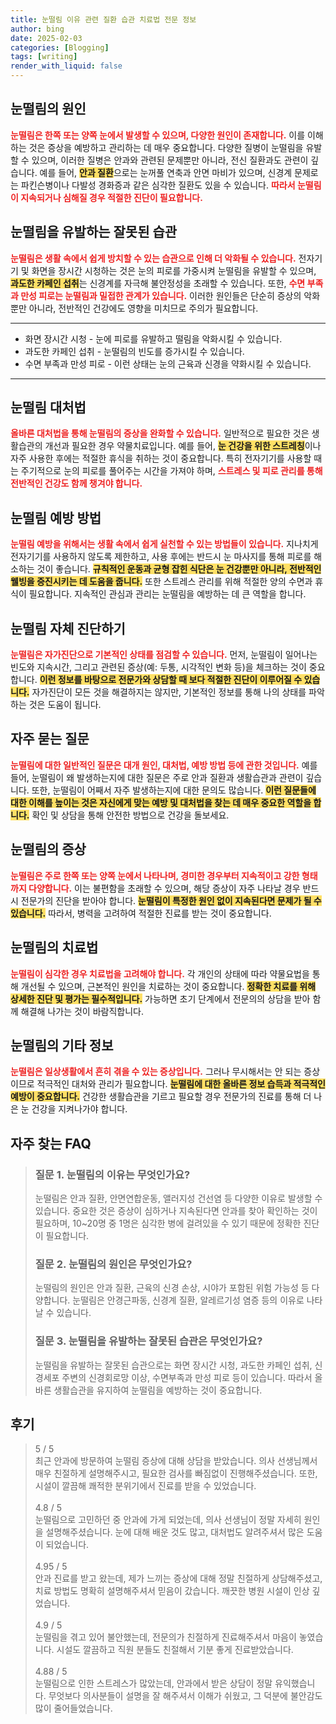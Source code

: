 ```yaml
---
title: 눈떨림 이유 관련 질환 습관 치료법 전문 정보
author: bing
date: 2025-02-03
categories: [Blogging]
tags: [writing]
render_with_liquid: false
---
```



<h2 id='눈떨림의원인'>눈떨림의 원인</h2>

<p><b><span style="color: #ee2323;">눈떨림은 한쪽 또는 양쪽 눈에서 발생할 수 있으며, 다양한 원인이 존재합니다.</span></b> 이를 이해하는 것은 증상을 예방하고 관리하는 데 매우 중요합니다. 다양한 질병이 눈떨림을 유발할 수 있으며, 이러한 질병은 안과와 관련된 문제뿐만 아니라, 전신 질환과도 관련이 깊습니다. 예를 들어, <b><span style="background-color: #ffe066;">안과 질환</span></b>으로는 눈꺼풀 연축과 안면 마비가 있으며, 신경계 문제로는 파킨슨병이나 다발성 경화증과 같은 심각한 질환도 있을 수 있습니다. <b><span style="color: #ee2323;">따라서 눈떨림이 지속되거나 심해질 경우 적절한 진단이 필요합니다.</span></b></p>

<h2 id='눈떨림의유발요인'>눈떨림을 유발하는 잘못된 습관</h2>

<p><b><span style="color: #ee2323;">눈떨림은 생활 속에서 쉽게 방치할 수 있는 습관으로 인해 더 악화될 수 있습니다.</span></b> 전자기기 및 화면을 장시간 시청하는 것은 눈의 피로를 가중시켜 눈떨림을 유발할 수 있으며, <b><span style="background-color: #ffe066;">과도한 카페인 섭취</span></b>는 신경계를 자극해 불안정성을 초래할 수 있습니다. 또한, <b><span style="color: #ee2323;">수면 부족과 만성 피로는 눈떨림과 밀접한 관계가 있습니다.</span></b> 이러한 원인들은 단순히 증상의 악화뿐만 아니라, 전반적인 건강에도 영향을 미치므로 주의가 필요합니다.</p>

<hr />

<ul>
    <li>화면 장시간 시청 - 눈에 피로를 유발하고 떨림을 악화시킬 수 있습니다.</li>
    <li>과도한 카페인 섭취 - 눈떨림의 빈도를 증가시킬 수 있습니다.</li>
    <li>수면 부족과 만성 피로 - 이런 상태는 눈의 근육과 신경을 약화시킬 수 있습니다.</li>
</ul>

<hr />

<h2 id='눈떨림의대처법'>눈떨림 대처법</h2>

<p><b><span style="color: #ee2323;">올바른 대처법을 통해 눈떨림의 증상을 완화할 수 있습니다.</span></b> 일반적으로 필요한 것은 생활습관의 개선과 필요한 경우 약물치료입니다. 예를 들어, <b><span style="background-color: #ffe066;">눈 건강을 위한 스트레칭</span></b>이나 자주 사용한 후에는 적절한 휴식을 취하는 것이 중요합니다. 특히 전자기기를 사용할 때는 주기적으로 눈의 피로를 풀어주는 시간을 가져야 하며, <b><span style="color: #ee2323;">스트레스 및 피로 관리를 통해 전반적인 건강도 함께 챙겨야 합니다.</span></b></p>

<h2 id='눈떨림예방법'>눈떨림 예방 방법</h2>

<p><b><span style="color: #ee2323;">눈떨림 예방을 위해서는 생활 속에서 쉽게 실천할 수 있는 방법들이 있습니다.</span></b> 지나치게 전자기기를 사용하지 않도록 제한하고, 사용 후에는 반드시 눈 마사지를 통해 피로를 해소하는 것이 좋습니다. <b><span style="background-color: #ffe066;">규칙적인 운동과 균형 잡힌 식단은 눈 건강뿐만 아니라, 전반적인 웰빙을 증진시키는 데 도움을 줍니다.</span></b> 또한 스트레스 관리를 위해 적절한 양의 수면과 휴식이 필요합니다. 지속적인 관심과 관리는 눈떨림을 예방하는 데 큰 역할을 합니다.</p>

<h2 id='눈떨림자체진단'>눈떨림 자체 진단하기</h2>

<p><b><span style="color: #ee2323;">눈떨림은 자가진단으로 기본적인 상태를 점검할 수 있습니다.</span></b> 먼저, 눈떨림이 일어나는 빈도와 지속시간, 그리고 관련된 증상(예: 두통, 시각적인 변화 등)을 체크하는 것이 중요합니다. <b><span style="background-color: #ffe066;">이런 정보를 바탕으로 전문가와 상담할 때 보다 적절한 진단이 이루어질 수 있습니다.</span></b> 자가진단이 모든 것을 해결하지는 않지만, 기본적인 정보를 통해 나의 상태를 파악하는 것은 도움이 됩니다.</p>

<h2 id='자주묻는질문'>자주 묻는 질문</h2>

<p><b><span style="color: #ee2323;">눈떨림에 대한 일반적인 질문은 대개 원인, 대처법, 예방 방법 등에 관한 것입니다.</span></b> 예를 들어, 눈떨림이 왜 발생하는지에 대한 질문은 주로 안과 질환과 생활습관과 관련이 깊습니다. 또한, 눈떨림이 어째서 자주 발생하는지에 대한 문의도 많습니다. <b><span style="background-color: #ffe066;">이런 질문들에 대한 이해를 높이는 것은 자신에게 맞는 예방 및 대처법을 찾는 데 매우 중요한 역할을 합니다.</span></b> 확인 및 상담을 통해 안전한 방법으로 건강을 돌보세요.</p>

<h2 id='눈떨림의증상'>눈떨림의 증상</h2>

<p><b><span style="color: #ee2323;">눈떨림은 주로 한쪽 또는 양쪽 눈에서 나타나며, 경미한 경우부터 지속적이고 강한 형태까지 다양합니다.</span></b> 이는 불편함을 초래할 수 있으며, 해당 증상이 자주 나타날 경우 반드시 전문가의 진단을 받아야 합니다. <b><span style="background-color: #ffe066;">눈떨림이 특정한 원인 없이 지속된다면 문제가 될 수 있습니다.</span></b> 따라서, 병력을 고려하여 적절한 진료를 받는 것이 중요합니다.</p>

<h2 id='눈떨림의치료법'>눈떨림의 치료법</h2>

<p><b><span style="color: #ee2323;">눈떨림이 심각한 경우 치료법을 고려해야 합니다.</span></b> 각 개인의 상태에 따라 약물요법을 통해 개선될 수 있으며, 근본적인 원인을 치료하는 것이 중요합니다. <b><span style="background-color: #ffe066;">정확한 치료를 위해 상세한 진단 및 평가는 필수적입니다.</span></b> 가능하면 초기 단계에서 전문의의 상담을 받아 함께 해결해 나가는 것이 바람직합니다.</p>

<h2 id='눈떨림의기타정보'>눈떨림의 기타 정보</h2>

<p><b><span style="color: #ee2323;">눈떨림은 일상생활에서 흔히 겪을 수 있는 증상입니다.</span></b> 그러나 무시해서는 안 되는 증상이므로 적극적인 대처와 관리가 필요합니다. <b><span style="background-color: #ffe066;">눈떨림에 대한 올바른 정보 습득과 적극적인 예방이 중요합니다.</span></b> 건강한 생활습관을 기르고 필요할 경우 전문가의 진료를 통해 더 나은 눈 건강을 지켜나가야 합니다.</p>


<h2 id='자주_찾는_FAQ'>자주 찾는 FAQ</h2>
<div itemscope="" itemtype="https://schema.org/FAQPage"> 
<blockquote> 
<div itemscope="" itemprop="mainEntity" itemtype="https://schema.org/Question"> 
<h3 itemprop="name">질문 1. 눈떨림의 이유는 무엇인가요?</h3> 
<div itemscope="" itemprop="acceptedAnswer" itemtype="https://schema.org/Answer"> 
<span itemprop="text"> 
<p>눈떨림은 안과 질환, 안면연합운동, 앨러지성 건선염 등 다양한 이유로 발생할 수 있습니다. 중요한 것은 증상이 심하거나 지속된다면 안과를 찾아 확인하는 것이 필요하며, 10~20명 중 1명은 심각한 병에 걸려있을 수 있기 때문에 정확한 진단이 필요합니다.</p> 
</span> 
</div> 
</div> 

<div itemscope="" itemprop="mainEntity" itemtype="https://schema.org/Question"> 
<h3 itemprop="name">질문 2. 눈떨림의 원인은 무엇인가요?</h3> 
<div itemscope="" itemprop="acceptedAnswer" itemtype="https://schema.org/Answer"> 
<span itemprop="text"> 
<p>눈떨림의 원인은 안과 질환, 근육의 신경 손상, 시야가 포함된 위험 가능성 등 다양합니다. 눈떨림은 안경근파동, 신경계 질환, 알레르기성 염증 등의 이유로 나타날 수 있습니다.</p> 
</span> 
</div> 
</div> 

<div itemscope="" itemprop="mainEntity" itemtype="https://schema.org/Question"> 
<h3 itemprop="name">질문 3. 눈떨림을 유발하는 잘못된 습관은 무엇인가요?</h3> 
<div itemscope="" itemprop="acceptedAnswer" itemtype="https://schema.org/Answer"> 
<span itemprop="text"> 
<p>눈떨림을 유발하는 잘못된 습관으로는 화면 장시간 시청, 과도한 카페인 섭취, 신경세포 주변의 신경회로망 이상, 수면부족과 만성 피로 등이 있습니다. 따라서 올바른 생활습관을 유지하여 눈떨림을 예방하는 것이 중요합니다.</p> 
</span> 
</div> 
</div> 

</blockquote> 
</div>
<h2 id='후기'>후기</h2>
<div itemscope itemtype="https://schema.org/Product">
  <blockquote>
  <div itemprop="review" itemscope itemtype="https://schema.org/Review">
      <div itemprop="reviewRating" itemscope itemtype="https://schema.org/Rating"> <span itemprop="ratingValue">5</span> / <span itemprop="bestRating">5</span> </div>
      <span itemprop="reviewBody">최근 안과에 방문하여 눈떨림 증상에 대해 상담을 받았습니다. 의사 선생님께서 매우 친절하게 설명해주시고, 필요한 검사를 빠짐없이 진행해주셨습니다. 또한, 시설이 깔끔해 쾌적한 분위기에서 진료를 받을 수 있었습니다.</span>
  </div>
  <br>
  <div itemprop="review" itemscope itemtype="https://schema.org/Review">
      <div itemprop="reviewRating" itemscope itemtype="https://schema.org/Rating"> <span itemprop="ratingValue">4.8</span> / <span itemprop="bestRating">5</span> </div>
      <span itemprop="reviewBody">눈떨림으로 고민하던 중 안과에 가게 되었는데, 의사 선생님이 정말 자세히 원인을 설명해주셨습니다. 눈에 대해 배운 것도 많고, 대처법도 알려주셔서 많은 도움이 되었습니다.</span>
  </div>
  <br>
  <div itemprop="review" itemscope itemtype="https://schema.org/Review">
      <div itemprop="reviewRating" itemscope itemtype="https://schema.org/Rating"> <span itemprop="ratingValue">4.95</span> / <span itemprop="bestRating">5</span> </div>
      <span itemprop="reviewBody">안과 진료를 받고 왔는데, 제가 느끼는 증상에 대해 정말 친절하게 상담해주셨고, 치료 방법도 명확히 설명해주셔서 믿음이 갔습니다. 깨끗한 병원 시설이 인상 깊었습니다.</span>
  </div>
  <br>
  <div itemprop="review" itemscope itemtype="https://schema.org/Review">
      <div itemprop="reviewRating" itemscope itemtype="https://schema.org/Rating"> <span itemprop="ratingValue">4.9</span> / <span itemprop="bestRating">5</span> </div>
      <span itemprop="reviewBody">눈떨림을 겪고 있어 불안했는데, 전문의가 친절하게 진료해주셔서 마음이 놓였습니다. 시설도 깔끔하고 직원 분들도 친절해서 기분 좋게 진료받았습니다.</span>
  </div>
  <br>
  <div itemprop="review" itemscope itemtype="https://schema.org/Review">
      <div itemprop="reviewRating" itemscope itemtype="https://schema.org/Rating"> <span itemprop="ratingValue">4.88</span> / <span itemprop="bestRating">5</span> </div>
      <span itemprop="reviewBody">눈떨림으로 인한 스트레스가 많았는데, 안과에서 받은 상담이 정말 유익했습니다. 무엇보다 의사분들이 설명을 잘 해주셔서 이해가 쉬웠고, 그 덕분에 불안감도 많이 줄어들었습니다.</span>
  </div>
  </blockquote>
</div>
